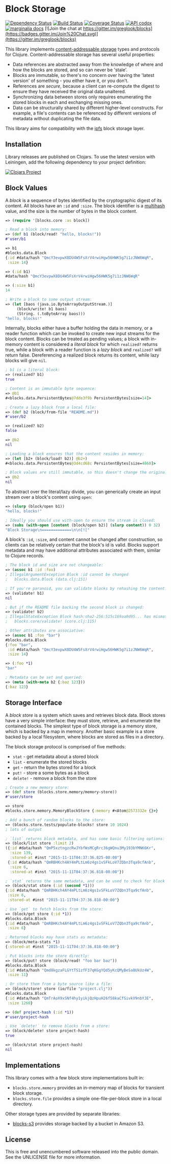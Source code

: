 Block Storage
=============

[![Dependency Status](https://www.versioneye.com/user/projects/5639b2761d47d40015000018/badge.svg?style=flat)](https://www.versioneye.com/user/projects/5639b2761d47d40015000018)
[![Build Status](https://travis-ci.org/greglook/blocks.svg?branch=develop)](https://travis-ci.org/greglook/blocks)
[![Coverage Status](https://coveralls.io/repos/greglook/blocks/badge.svg?branch=develop&service=github)](https://coveralls.io/github/greglook/blocks?branch=develop)
[![API codox](https://img.shields.io/badge/doc-API-blue.svg)](https://greglook.github.io/blocks/api/)
[![marginalia docs](https://img.shields.io/badge/doc-marginalia-blue.svg)](https://greglook.github.io/blocks/marginalia/uberdoc.html)
[![Join the chat at https://gitter.im/greglook/blocks](https://badges.gitter.im/Join%20Chat.svg)](https://gitter.im/greglook/blocks)

This library implements [content-addressable storage](https://en.wikipedia.org/wiki/Content-addressable_storage)
types and protocols for Clojure. Content-addressable storage has several useful properties:

- Data references are abstracted away from the knowledge of where and how the
  blocks are stored, and so can never be 'stale'.
- Blocks are immutable, so there's no concern over having the 'latest version'
  of something - you either have it, or you don't.
- References are _secure_, because a client can re-compute the digest to ensure
  they have received the original data unaltered.
- Synchronizing data between stores only requires enumerating the stored blocks
  in each and exchanging missing ones.
- Data can be structurally shared by different higher-level constructs. For
  example, a file's contents can be referenced by different versions of
  metadata without duplicating the file data.

This library aims for compatibility with the [ipfs](//ipfs.io) block storage
layer.

## Installation

Library releases are published on Clojars. To use the latest version with
Leiningen, add the following dependency to your project definition:

[![Clojars Project](http://clojars.org/mvxcvi/blocks/latest-version.svg)](http://clojars.org/mvxcvi/blocks)

## Block Values

A _block_ is a sequence of bytes identified by the cryptographic digest of its
content. All blocks have an `:id` and `:size`. The block identifier is a
[multihash](//github.com/greglook/clj-multihash) value, and the size is the
number of bytes in the block content.

```clojure
=> (require '[blocks.core :as block])

; Read a block into memory:
=> (def b1 (block/read! "hello, blocks!"))
#'user/b1

=> b1
#blocks.data.Block
{:id #data/hash "QmcY3evpwX8DU4W5FsXrV4rwiHgw56HWK5g7i1zJNW6WqR",
 :size 14}

=> (:id b1)
#data/hash "QmcY3evpwX8DU4W5FsXrV4rwiHgw56HWK5g7i1zJNW6WqR"

=> (:size b1)
14

; Write a block to some output stream:
=> (let [baos (java.io.ByteArrayOutputStream.)]
     (block/write! b1 baos)
     (String. (.toByteArray baos)))
"hello, blocks!"
```

Internally, blocks either have a buffer holding the data in memory, or a reader
function which can be invoked to create new input streams for the block content.
Blocks can be treated as pending values; a block with in-memory content is
considered a _literal block_ for which `realized?` returns true, while a block
with a reader function is a _lazy block_ and `realized?` will return false.
Dereferencing a realized block returns its content, while lazy blocks will give
`nil`.

```clojure
; b1 is a literal block:
=> (realized? b1)
true

; Content is an immutable byte sequence:
=> @b1
#<blocks.data.PersistentBytes@7dde3f9b PersistentBytes[size=14]>

; Create a lazy block from a local file:
=> (def b2 (block/from-file "README.md"))
#'user/b2

=> (realized? b2)
false

=> @b2
nil

; Loading a block ensures that the content resides in memory:
=> (let [b2+ (block/load! b2)] @b2+)
#<blocks.data.PersistentBytes@3d4cd68c PersistentBytes[size=4860]>

; Block values are still immutable, so this doesn't change the original block:
=> @b2
nil
```

To abstract over the literal/lazy divide, you can generically create an input
stream over a block's content using `open`:

```clojure
=> (slurp (block/open b1))
"hello, blocks!"

; Ideally you should use with-open to ensure the stream is closed:
=> (subs (with-open [content (block/open b2)] (slurp content)) 0 32)
"Block Storage\n=============\n\n[!["
```

A block's `:id`, `:size`, and content cannot be changed after construction, so
clients can be relatively certain that the block's id is valid. Blocks support
metadata and may have additional attributes associated with them, similar to
Clojure records.

```clojure
; The block id and size are not changeable:
=> (assoc b1 :id :foo)
; IllegalArgumentException Block :id cannot be changed
;   blocks.data.Block (data.clj:151)

; If you're paranoid, you can validate blocks by rehashing the content:
=> (validate! b1)
nil

; But if the README file backing the second block is changed:
=> (validate! b2)
; IllegalStateException Block hash:sha2-256:515c169aa0d95... has mismatched content
;   blocks.core/validate! (core.clj:115)

; Other attributes are associative:
=> (assoc b1 :foo "bar")
#blocks.data.Block
{:foo "bar",
 :id #data/hash "QmcY3evpwX8DU4W5FsXrV4rwiHgw56HWK5g7i1zJNW6WqR",
 :size 14}

=> (:foo *1)
"bar"

; Metadata can be set and queried:
=> (meta (with-meta b2 {:baz 123}))
{:baz 123}
```

## Storage Interface

A _block store_ is a system which saves and retrieves block data. Block stores
have a very simple interface: they must store, retrieve, and enumerate the
contained blocks. The simplest type of block storage is a memory store, which is
backed by a map in memory. Another basic example is a store backed by a local
filesystem, where blocks are stored as files in a directory.

The block storage protocol is comprised of five methods:
- `stat` - get metadata about a stored block
- `list` - enumerate the stored blocks
- `get` - return the bytes stored for a block
- `put!` - store a some bytes as a block
- `delete!` - remove a block from the store

```clojure
; Create a new memory store:
=> (def store (blocks.store.memory/memory-store))
#'user/store

=> store
#blocks.store.memory.MemoryBlockStore {:memory #<Atom@2573332e {}>}

; Add a bunch of random blocks to the store:
=> (blocks.store.tests/populate-blocks! store 10 1024)
; lots of output

; `list` returns block metadata, and has some basic filtering options:
=> (block/list store :limit 2)
({:id #data/hash "QmP5xztngzcRwJYbfWsMCgRrc36gWQnu3My193bYMNK6Kr",
  :size 139,
  :stored-at #inst "2015-11-11T04:37:36.825-00:00"}
 {:id #data/hash "QmRBHKch4AY4mPLtLm6z4gs1vSFkLoV7ZQbn3Tqa9cfAnb",
  :size 6,
  :stored-at #inst "2015-11-11T04:37:36.818-00:00"})

; `stat` returns the same metadata, and can be used to check for block existence:
=> (block/stat store (:id (second *1)))
{:id #data/hash "QmRBHKch4AY4mPLtLm6z4gs1vSFkLoV7ZQbn3Tqa9cfAnb",
 :size 6,
 :stored-at #inst "2015-11-11T04:37:36.818-00:00"}

; Use `get` to fetch blocks from the store:
=> (block/get store (:id *1))
#blocks.data.Block
{:id #data/hash "QmRBHKch4AY4mPLtLm6z4gs1vSFkLoV7ZQbn3Tqa9cfAnb",
 :size 6}

; Returned blocks may have stats as metadata:
=> (block/meta-stats *1)
{:stored-at #inst "2015-11-11T04:37:36.818-00:00"}

; Put blocks into the store directly:
=> (block/put! store (block/read! "foo bar baz"))
#blocks.data.Block
{:id #data/hash "Qmd8kgzaFLGYtTS1zfF37qKGgYQd5yKcQMyBeSa8UkUz4W",
 :size 11}

; Or store them from a byte source like a file:
=> (block/store! store (io/file "project.clj"))
#blocks.data.Block
{:id #data/hash "QmTrAoX9xSNf4hy1yikjQzHpuH26f58kaCfSivkV9nbYJE",
 :size 1260}

=> (def project-hash (:id *1))
#'user/project-hash

; Use `delete!` to remove blocks from a store:
=> (block/delete! store project-hash)
true

=> (block/stat store project-hash)
nil
```

## Implementations

This library comes with a few block store implementations built in:

- `blocks.store.memory` provides an in-memory map of blocks for transient
  block storage.
- `blocks.store.file` provides a simple one-file-per-block store in a local
  directory.

Other storage types are provided by separate libraries:

- [blocks-s3](//github.com/greglook/blocks-s3) provides storage backed by a
  bucket in Amazon S3.

## License

This is free and unencumbered software released into the public domain.
See the UNLICENSE file for more information.
